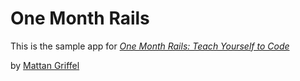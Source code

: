 # One Month Rails

This is the sample app for
[*One Month Rails: Teach Yourself to Code*](http://onemonthrails.com)

by [Mattan Griffel](http://mattangriffel.com)